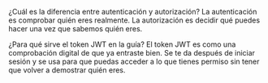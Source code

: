 ¿Cuál es la diferencia entre autenticación y autorización?
La autenticación es comprobar quién eres realmente.
La autorización es decidir qué puedes hacer una vez que sabemos quién eres.

¿Para qué sirve el token JWT en la guía?
El token JWT es como una comprobación digital de que ya entraste bien.
Se te da después de iniciar sesión y se usa para que puedas acceder a lo que tienes permiso sin tener que volver a demostrar quién eres.
